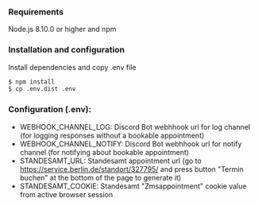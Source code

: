 ### Requirements
Node.js 8.10.0 or higher and npm

### Installation and configuration
Install dependencies and copy .env file

```sh
$ npm install
$ cp .env.dist .env
```

### Configuration (.env):
- WEBHOOK_CHANNEL_LOG: Discord Bot webhhook url for log channel (for logging responses without a bookable appointment)
- WEBHOOK_CHANNEL_NOTIFY: Discord Bot webhhook url for notify channel (for notifying about bookable appointment)
- STANDESAMT_URL: Standesamt appointment url (go to https://service.berlin.de/standort/327795/ and press button "Termin buchen" at the bottom of the page to generate it)
- STANDESAMT_COOKIE: Standesamt "Zmsappointment" cookie value from active browser session